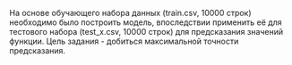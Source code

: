 На основе обучающего набора данных (train.csv, 10000 строк) необходимо было построить модель, впоследствии применить её для тестового набора (test_x.csv, 10000 строк) для предсказания значений функции. Цель задания - добиться максимальной точности предсказания.
